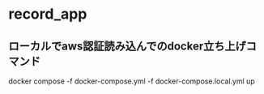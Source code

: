 # record_app

## ローカルでaws認証読み込んでのdocker立ち上げコマンド
docker compose -f docker-compose.yml -f docker-compose.local.yml up
